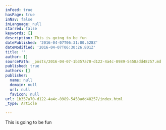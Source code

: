 ```yaml
---
inFeed: true
hasPage: true
inNav: false
inLanguage: null
starred: false
keywords: []
description: This is going to be fun
datePublished: '2016-04-07T06:31:00.528Z'
dateModified: '2016-04-07T06:30:26.801Z'
title: ''
author: []
sourcePath: _posts/2016-04-07-1b357a70-d122-4a4c-8989-5458add48257.md
published: true
authors: []
publisher:
  name: null
  domain: null
  url: null
  favicon: null
url: 1b357a70-d122-4a4c-8989-5458add48257/index.html
_type: Article

---
```

This is going to be fun